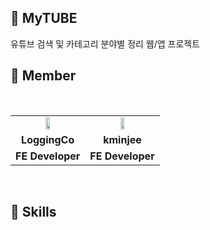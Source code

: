 ## 📌 MyTUBE

유튜브 검색 및 카테고리 분야별 정리 웹/앱 프로젝트

## 📌 Member

<br/>
<table align="center">
<tr>
<td align="center"><a href="https://github.com/LoggingCo"><img  src="https://avatars.githubusercontent.com/LoggingCo" width="25%"  height="25%"/></a></td>
<td align="center"><a href="https://github.com/kminjee"><img src="https://avatars.githubusercontent.com/kminjee" width="25%"  height="25%"/></a></td></td>
</tr>
<tr>
<td align="center"><b>LoggingCo</b></td>
<td align="center"><b>kminjee</b></td>
</tr>
<tr>
<td align="center"><b>FE Developer</b></td>
<td align="center"><b>FE Developer</b></td>
</tr>
</table>
<br/>

## 📌 Skills
